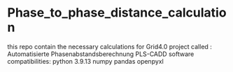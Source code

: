 # Phase_to_phase_distance_calculation
this repo contain the necessary calculations for Grid4.0 project called : Automatisierte Phasenabstandsberechnung PLS-CADD
software compatibilities:
python 3.9.13
numpy
pandas
openpyxl

